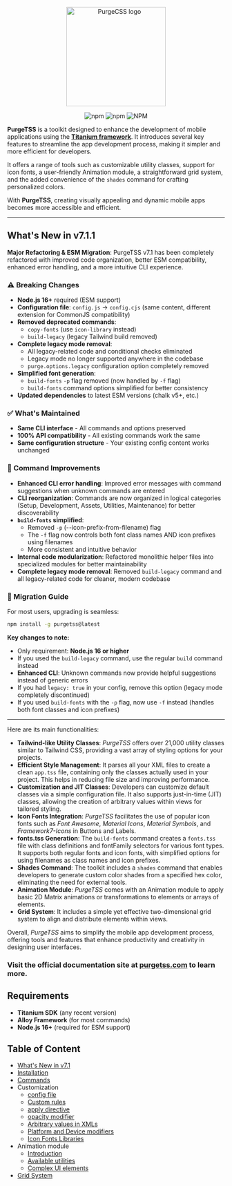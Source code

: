 <p align="center">
  <img src="https://codigomovil.mx/images/logotipo-purgetss-gris.svg" height="230" width="230" alt="PurgeCSS logo"/>
</p>

<div align="center">

![npm](https://img.shields.io/npm/dm/purgetss)
![npm](https://img.shields.io/npm/v/purgetss)
![NPM](https://img.shields.io/npm/l/purgetss)

</div>

**PurgeTSS** is a toolkit designed to enhance the development of mobile applications using the **[Titanium framework](https://titaniumsdk.com)**. It introduces several key features to streamline the app development process, making it simpler and more efficient for developers.

It offers a range of tools such as customizable utility classes, support for icon fonts, a user-friendly Animation module, a straightforward grid system, and the added convenience of the `shades` command for crafting personalized colors.

With **PurgeTSS**, creating visually appealing and dynamic mobile apps becomes more accessible and efficient.

---

## What's New in v7.1.1

**Major Refactoring & ESM Migration**: PurgeTSS v7.1 has been completely refactored with improved code organization, better ESM compatibility, enhanced error handling, and a more intuitive CLI experience.

### ⚠️ Breaking Changes

- **Node.js 16+** required (ESM support)
- **Configuration file**: `config.js` → `config.cjs` (same content, different extension for CommonJS compatibility)
- **Removed deprecated commands**:
  - `copy-fonts` (use `icon-library` instead)
  - `build-legacy` (legacy Tailwind build removed)
- **Complete legacy mode removal**:
  - All legacy-related code and conditional checks eliminated
  - Legacy mode no longer supported anywhere in the codebase
  - `purge.options.legacy` configuration option completely removed
- **Simplified font generation**:
  - `build-fonts` `-p` flag removed (now handled by `-f` flag)
  - `build-fonts` command options simplified for better consistency
- **Updated dependencies** to latest ESM versions (chalk v5+, etc.)

### ✅ What's Maintained

- **Same CLI interface** - All commands and options preserved
- **100% API compatibility** - All existing commands work the same
- **Same configuration structure** - Your existing config content works unchanged

### 🔄 Command Improvements

- **Enhanced CLI error handling**: Improved error messages with command suggestions when unknown commands are entered
- **CLI reorganization**: Commands are now organized in logical categories (Setup, Development, Assets, Utilities, Maintenance) for better discoverability
- **`build-fonts` simplified**:
  - Removed `-p` (--icon-prefix-from-filename) flag
  - The `-f` flag now controls both font class names AND icon prefixes using filenames
  - More consistent and intuitive behavior
- **Internal code modularization**: Refactored monolithic helper files into specialized modules for better maintainability
- **Complete legacy mode removal**: Removed `build-legacy` command and all legacy-related code for cleaner, modern codebase

### 🔧 Migration Guide

For most users, upgrading is seamless:
```bash
npm install -g purgetss@latest
```

**Key changes to note:**
- Only requirement: **Node.js 16 or higher**
- If you used the `build-legacy` command, use the regular `build` command instead
- **Enhanced CLI**: Unknown commands now provide helpful suggestions instead of generic errors
- If you had `legacy: true` in your config, remove this option (legacy mode completely discontinued)
- If you used `build-fonts` with the `-p` flag, now use `-f` instead (handles both font classes and icon prefixes)

---

Here are its main functionalities:

- **Tailwind-like Utility Classes**: *PurgeTSS* offers over 21,000 utility classes similar to Tailwind CSS, providing a vast array of styling options for your projects.
- **Efficient Style Management**: It parses all your XML files to create a clean `app.tss` file, containing only the classes actually used in your project. This helps in reducing file size and improving performance.
- **Customization and JIT Classes**: Developers can customize default classes via a simple configuration file. It also supports just-in-time (JIT) classes, allowing the creation of arbitrary values within views for tailored styling.
- **Icon Fonts Integration**: *PurgeTSS* facilitates the use of popular icon fonts such as *Font Awesome*, *Material Icons*, *Material Symbols*, and *Framework7-Icons* in Buttons and Labels.
- **fonts.tss Generation**: The `build-fonts` command creates a `fonts.tss` file with class definitions and fontFamily selectors for various font types. It supports both regular fonts and icon fonts, with simplified options for using filenames as class names and icon prefixes.
- **Shades Command**: The toolkit includes a `shades` command that enables developers to generate custom color shades from a specified hex color, eliminating the need for external tools.
- **Animation Module**: *PurgeTSS* comes with an Animation module to apply basic 2D Matrix animations or transformations to elements or arrays of elements.
- **Grid System**: It includes a simple yet effective two-dimensional grid system to align and distribute elements within views.

Overall, *PurgeTSS* aims to simplify the mobile app development process, offering tools and features that enhance productivity and creativity in designing user interfaces.

### Visit the official documentation site at [purgetss.com](https://purgetss.com) to learn more.

## Requirements

- **Titanium SDK** (any recent version)
- **Alloy Framework** (for most commands)
- **Node.js 16+** (required for ESM support)

## Table of Content

- [What's New in v7.1](https://purgetss.com/#whats-new-in-v71x)
- [Installation](https://purgetss.com/docs/installation)
- [Commands](https://purgetss.com/docs/commands)
- Customization
  - [config file](https://purgetss.com/docs/customization/the-config-file)
  - [Custom rules](https://purgetss.com/docs/customization/custom-rules)
  - [apply directive](https://purgetss.com/docs/customization/the-apply-directive)
  - [opacity modifier](https://purgetss.com/docs/customization/the-opacity-modifier)
  - [Arbitrary values in XMLs](https://purgetss.com/docs/customization/arbitrary-values)
  - [Platform and Device modifiers](https://purgetss.com/docs/customization/platform-and-device-modifiers)
  - [Icon Fonts Libraries](https://purgetss.com/docs/customization/icon-fonts-libraries)
- Animation module
  - [Introduction](https://purgetss.com/docs/animation-module/introduction)
  - [Available utilities](https://purgetss.com/docs/animation-module/available-utilities)
  - [Complex UI elements](https://purgetss.com/docs/animation-module/complex-ui-elements)
- [Grid System](https://purgetss.com/docs/grid-system)
